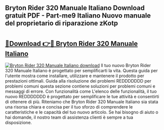 ## Bryton Rider 320 Manuale Italiano Download gratuit PDF - Part-me9 Italiano Nuovo manuale del proprietario di riparazione zKotp

# <h2><a href="http://dfcimda.blite.top/?on=Bryton+Rider+320+Manuale+Italiano">🔗Download 👉🔴 Bryton Rider 320 Manuale Italiano</a></h2>

[![Bryton Rider 320 Manuale Italiano download](https://i.imgur.com/lujVjoI.png)](http://dfcimda.blite.top/?on=Bryton+Rider+320+Manuale+Italiano)
Il tuo nuovo Bryton Rider 320 Manuale Italiano è progettato per semplificarti la vita. Questa guida per l'utente mostra come installare, utilizzare e mantenere il prodotto per prestazioni ottimali. Guida alla risoluzione dei problemi REDDDDDDD per problemi comuni questa sezione contiene soluzioni per problemi comuni e messaggi di errore. Con funzionalità come L'elenco delle funzionalità, il tuo nuovo REDDDDDDD è progettato per semplificare le tue attività e consentirti di ottenere di più. Riteniamo che Bryton Rider 320 Manuale Italiano sia stata una risorsa chiara e concisa per il tuo sforzo di comprendere le caratteristiche e le capacità del tuo nuovo articolo. Se hai bisogno di aiuto o hai domande, il nostro team di assistenza clienti è sempre a tua disposizione.
